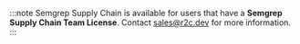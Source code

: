 :::note
Semgrep Supply Chain is available for users that have a **Semgrep Supply Chain Team License**. Contact [sales@r2c.dev](mailto:sales@r2c.dev) for more information.
:::
